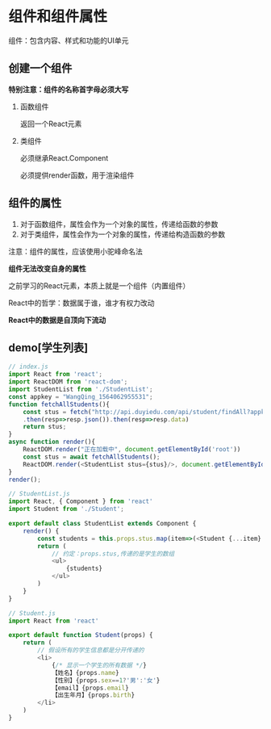 # 组件和组件属性

组件：包含内容、样式和功能的UI单元

## 创建一个组件

**特别注意：组件的名称首字母必须大写**

1. 函数组件

    返回一个React元素

2. 类组件

    必须继承React.Component

    必须提供render函数，用于渲染组件

## 组件的属性

1. 对于函数组件，属性会作为一个对象的属性，传递给函数的参数
2. 对于类组件，属性会作为一个对象的属性，传递给构造函数的参数

注意：组件的属性，应该使用小驼峰命名法

**组件无法改变自身的属性**

之前学习的React元素，本质上就是一个组件（内置组件）

React中的哲学：数据属于谁，谁才有权力改动

**React中的数据是自顶向下流动**

## demo[学生列表]

```javascript
// index.js
import React from 'react';
import ReactDOM from 'react-dom';
import StudentList from './StudentList';
const appkey = "WangQing_1564062955531";
function fetchAllStudents(){
    const stus = fetch("http://api.duyiedu.com/api/student/findAll?appkey="+appkey)
    .then(resp=>resp.json()).then(resp=>resp.data)
    return stus;
}
async function render(){
    ReactDOM.render("正在加载中", document.getElementById('root'))
    const stus = await fetchAllStudents();
    ReactDOM.render(<StudentList stus={stus}/>, document.getElementById('root'))
}
render();
```

```javascript
// StudentList.js
import React, { Component } from 'react'
import Student from './Student';

export default class StudentList extends Component {
    render() {
        const students = this.props.stus.map(item=>(<Student {...item} key={item.id}/>))
        return (
            // 约定：props.stus,传递的是学生的数组
            <ul>
                {students}
            </ul>
        )
    }
}
```

```javascript
// Student.js
import React from 'react'

export default function Student(props) {
    return (
        // 假设所有的学生信息都是分开传递的
        <li>
            {/* 显示一个学生的所有数据 */}
            【姓名】{props.name}
            【性别】{props.sex==1?'男':'女'}
            【email】{props.email}
            【出生年月】{props.birth}
        </li>
    )
}
```